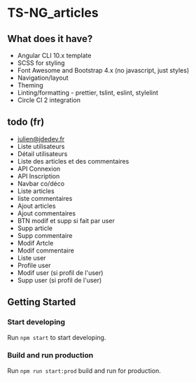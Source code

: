 # TS-NG_articles

## What does it have?

- Angular CLI 10.x template
- SCSS for styling
- Font Awesome and Bootstrap 4.x (no javascript, just styles)
- Navigation/layout
- Theming
- Linting/formatting - prettier, tslint, eslint, stylelint
- Circle CI 2 integration

## todo (fr)

- julien@jdedev.fr
- Liste utilisateurs
- Détail utilisateurs
- Liste des articles et des commentaires
- API Connexion
- API Inscription
- Navbar co/déco
- Liste articles
- liste commentaires
- Ajout articles
- Ajout commentaires
- BTN modif et supp si fait par user
- Supp article
- Supp commentaire
- Modif Artcle
- Modif commentaire
- Liste user
- Profile user
- Modif user (si profil de l'user)
- Supp user (si profil de l'user)

## Getting Started

### Start developing

Run `npm start` to start developing.

### Build and run production

Run `npm run start:prod` build and run for production.
